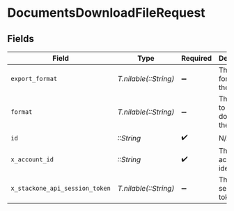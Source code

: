 # DocumentsDownloadFileRequest


## Fields

| Field                              | Type                               | Required                           | Description                        | Example                            |
| ---------------------------------- | ---------------------------------- | ---------------------------------- | ---------------------------------- | ---------------------------------- |
| `export_format`                    | *T.nilable(::String)*              | :heavy_minus_sign:                 | The export format of the file      | text/plain                         |
| `format`                           | *T.nilable(::String)*              | :heavy_minus_sign:                 | The format to download the file in | base64                             |
| `id`                               | *::String*                         | :heavy_check_mark:                 | N/A                                |                                    |
| `x_account_id`                     | *::String*                         | :heavy_check_mark:                 | The account identifier             |                                    |
| `x_stackone_api_session_token`     | *T.nilable(::String)*              | :heavy_minus_sign:                 | The session token                  |                                    |